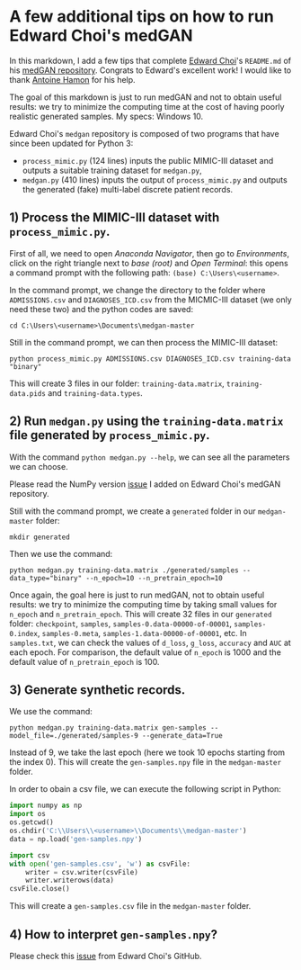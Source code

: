 # A few additional tips on how to run Edward Choi's medGAN

In this markdown, I add a few tips that complete [Edward Choi](https://github.com/mp2893/)'s `README.md` of his [medGAN repository](https://github.com/mp2893/medgan). Congrats to Edward's excellent work! I would like to thank [Antoine Hamon](https://github.com/ZwAnto) for his help.

The goal of this markdown is just to run medGAN and not to obtain useful results: we try to minimize the computing time at the cost of having poorly realistic generated samples. My specs: Windows 10.

Edward Choi's `medgan` repository is composed of two programs that have since been updated for Python 3:
* `process_mimic.py` (124 lines) inputs the public MIMIC-III dataset and outputs a suitable training dataset for `medgan.py`,
* `medgan.py` (410 lines) inputs the output of `process_mimic.py` and outputs the generated (fake) multi-label discrete patient records.

## 1) Process the MIMIC-III dataset with `process_mimic.py`.

First of all, we need to open _Anaconda Navigator_, then go to _Environments_, click on the right triangle next to _base (root)_ and _Open Terminal_: this opens a command prompt with the following path: `(base) C:\Users\<username>`.

In the command prompt, we change the directory to the folder where `ADMISSIONS.csv` and `DIAGNOSES_ICD.csv` from the MICMIC-III dataset (we only need these two) and the python codes are saved:
```
cd C:\Users\<username>\Documents\medgan-master
```
Still in the command prompt, we can then process the MIMIC-III dataset:
```
python process_mimic.py ADMISSIONS.csv DIAGNOSES_ICD.csv training-data "binary"
```
This will create 3 files in our folder: `training-data.matrix`, `training-data.pids` and `training-data.types`.

## 2) Run `medgan.py` using the `training-data.matrix` file generated by `process_mimic.py`.

With the command `python medgan.py --help`, we can see all the parameters we can choose.

Please read the NumPy version [issue](https://github.com/mp2893/medgan/issues/14) I added on Edward Choi's medGAN repository.

Still with the command prompt, we create a `generated` folder in our `medgan-master` folder:
```
mkdir generated
```
Then we use the command:
```
python medgan.py training-data.matrix ./generated/samples --data_type="binary" --n_epoch=10 --n_pretrain_epoch=10
```
Once again, the goal here is just to run medGAN, not to obtain useful results: we try to minimize the computing time by taking small values for `n_epoch` and `n_pretrain_epoch`.
This will create 32 files in our `generated` folder: `checkpoint`, `samples`, `samples-0.data-00000-of-00001`, `samples-0.index`, `samples-0.meta`, `samples-1.data-00000-of-00001`,  etc. In `samples.txt`, we can check the values of `d_loss`, `g_loss`, `accuracy` and `AUC` at each epoch.
For comparison, the default value of `n_epoch` is 1000 and the default value of `n_pretrain_epoch` is 100.

## 3) Generate synthetic records.

We use the command:
```
python medgan.py training-data.matrix gen-samples --model_file=./generated/samples-9 --generate_data=True
 ```
Instead of 9, we take the last epoch (here we took 10 epochs starting from the index 0). This will create the `gen-samples.npy` file in the `medgan-master` folder.

In order to obain a csv file, we can execute the following script in Python:
```python
import numpy as np
import os
os.getcwd()
os.chdir('C:\\Users\\<username>\\Documents\\medgan-master')
data = np.load('gen-samples.npy')

import csv
with open('gen-samples.csv', 'w') as csvFile:
    writer = csv.writer(csvFile)
    writer.writerows(data)
csvFile.close()
 ```
This will create a `gen-samples.csv` file in the `medgan-master` folder.

## 4) How to interpret `gen-samples.npy`?

Please check this [issue](https://github.com/mp2893/medgan/issues/3) from Edward Choi's GitHub.
